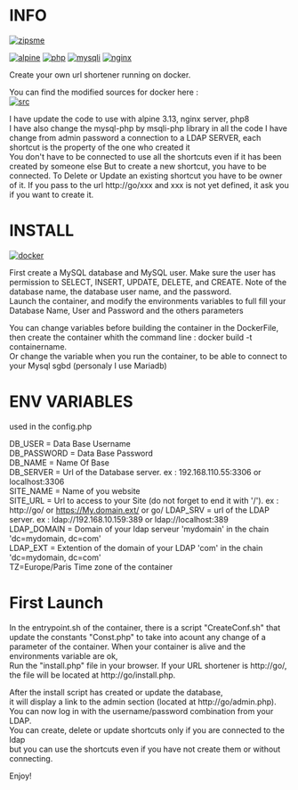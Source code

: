 # INFO 
[![zipsme](https://img.shields.io/static/v1?label=based_on&message=zipsme&color=blue)](https://github.com/zipsme/zipsme)

[![alpine](https://img.shields.io/static/v1?label=using&message=alpine&color=orange)](https://alpinelinux.org)
[![php](https://img.shields.io/static/v1?label=using&message=php-8&color=orange)](link=https://www.php.net)
[![mysqli](https://img.shields.io/static/v1?label=using&message=mysqli-php&color=orange)](https://www.php.net/manual/en/class.mysqli)
[![nginx](https://img.shields.io/static/v1?label=using&message=nginx&color=orange)](https://www.nginx.com,float="left")

Create your own url shortener running on docker. 

You can find the modified sources for docker here :  
[![src](https://img.shields.io/static/v1?label=sources&message=zipsme_for_docker&color=green)](link=https://github.com/Goodlinux/zipsme)

I have update the code to use with alpine 3.13, nginx server, php8   
I have also change the mysql-php by msqli-php library in all the code
I have change from admin password a connection to a LDAP SERVER, each shortcut is the property of the one who created it  
You don't have to be connected to use all the shortcuts even if it has been created by someone else 
But to create a new shortcut, you have to be connected. 
To Delete or Update an existing shortcut you have to be owner of it. 
If you pass to the url http://go/xxx and xxx is not yet defined, it ask you if you want to create it. 

# INSTALL 
[![docker](https://img.shields.io/static/v1?label=docker&message=zipsme&color=green)](https://hub.docker.com/r/goodlinux/zipsme) 
 
 First create a MySQL database and MySQL user.
 Make sure the user has permission to SELECT, INSERT, UPDATE, DELETE, and CREATE. 
 Note of the database name, the database user name, and the password.  
 Launch the container, and modify the environments variables to full fill your
 Database Name, User and Password and the others parameters
 
 You can change variables before building the container in the DockerFile, 
 then create the container whith the command line : docker build -t containername.     
 Or change the variable when you run the container, to be able to connect to your Mysql sgbd (personaly I use Mariadb) 

# ENV VARIABLES  
 used in the config.php  
 
 DB_USER = Data Base Username  
 DB_PASSWORD = Data Base Password  
 DB_NAME = Name Of Base   
 DB_SERVER = Url of the Database server. ex : 192.168.110.55:3306 or localhost:3306  
 SITE_NAME = Name of you website  
 SITE_URL = Url to access to your Site (do not forget to end it with '/'). ex : http://go/ or https://My.domain.ext/  or go/
 LDAP_SRV = url of the LDAP server. ex : ldap://192.168.10.159:389 or ldap://localhost:389     
 LDAP_DOMAIN = Domain of your ldap serveur 'mydomain' in the chain 'dc=mydomain, dc=com'    
 LDAP_EXT = Extention of the domain of your LDAP 'com' in the chain 'dc=mydomain, dc=com'  
 TZ=Europe/Paris  Time zone of the container
 
# First Launch 
 In the entrypoint.sh of the container, there is a script "CreateConf.sh" that update the constants "Const.php"
 to take into acount any change of a parameter of the container.
 When your container is alive and the environments variable are ok,  
 Run the "install.php" file in your browser. If your URL shortener is http://go/,  
 the file will be located at http://go/install.php.  

 After the install script has created or update the database,  
 it will display a link to the admin section (located at http://go/admin.php).  
 You can now log in with the username/password combination from your LDAP.  
 You can create, delete or update shortcuts only if you are connected to the ldap  
 but you can use the shortcuts even if you have not create them or without connecting.  

 Enjoy!
